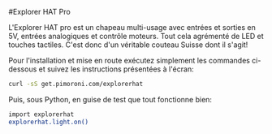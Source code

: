 <!--
---
name: Explorer HAT Pro
manufacturer: Pimoroni
url: https://github.com/pimoroni/explorer-hat
github: https://github.com/pimoroni/explorer-hat
buy: http://shop.pimoroni.com/products/explorer-hat
description: Un chapeau multi-usage avec entrées analogiques et contrôle moteurs
install:
  'devices':
    - 'i2c'
  'apt':
    - 'python-smbus'
    - 'python3-smbus'
    - 'python-dev'
    - 'python3-dev'
  'python':
    - 'explorerhat'
  'python3':
    - 'explorerhat'
  'examples': 'examples/'
pincount: 40
i2c:
  '0x28':
    name: Capteur tactile
    device: cap1208
  '0x48':
    name: Entrées analogiques
    device: ads1015
pin:
  '3': {}
  '5': {}
  '7':
    name: LED 1
    mode: output
    active: high
  '8': {}
  '10': {}
  '11':
    name: LED 2
    mode: output
    active: high
  '12': {}
  '13':
    name: LED 3
    mode: output
    active: high
  '15':
    name: Entrée 2
    mode: input
    active: high
  '16':
    name: Entrée 1
    mode: input
    active: high
  '18':
    name: Entrée 3
    mode: input
    active: high
  '19': {}
  '21': {}
  '22':
    name: Entrée 4
    mode: input
    active: high
  '23': {}
  '24': {}
  '29':
    name: LED 4
    mode: output
    active: high
  '31':
    name: Sortie 1
    mode: output
    active: high
  '32':
    name: Sortie 2
    mode: output
    active: high
  '33':
    name: Sortie 3
    mode: output
    active: high
  '35':
    name: Moteur 1 +
    mode: output
    active: high
  '36':
    name: Sortie 4
    mode: output
    active: high
  '37':
    name: Moteur 2 -
    mode: output
    active: high
  '38':
    name: Moteur 1 -
    mode: output
    active: high
  '40':
    name: Moteur 2 +
    mode: output
    active: high
-->
#Explorer HAT Pro

L'Explorer HAT pro est un chapeau multi-usage avec entrées et sorties en 5V, entrées analogiques et contrôle moteurs. Tout cela agrémenté de LED et touches tactiles. C'est donc d'un véritable couteau Suisse dont il s'agit!

Pour l'installation et mise en route exécutez simplement les commandes ci-dessous et suivez les instructions présentées à l'écran:

```bash
curl -sS get.pimoroni.com/explorerhat
```

Puis, sous Python, en guise de test que tout fonctionne bien:

```bash
import explorerhat
explorerhat.light.on()
```
